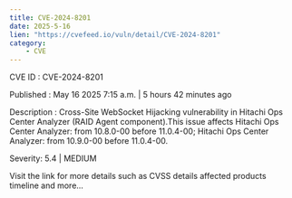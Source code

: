 ```yaml
---
title: CVE-2024-8201
date: 2025-5-16
lien: "https://cvefeed.io/vuln/detail/CVE-2024-8201"
category:
    - CVE
---
```


CVE ID : CVE-2024-8201

Published :  May 16
2025
7:15 a.m. | 5 hours
42 minutes ago

Description : Cross-Site WebSocket Hijacking vulnerability in Hitachi Ops Center Analyzer (RAID Agent component).This issue affects Hitachi Ops Center Analyzer: from 10.8.0-00 before 11.0.4-00; Hitachi Ops Center Analyzer: from 10.9.0-00 before 11.0.4-00.

Severity: 5.4 | MEDIUM

Visit the link for more details
such as CVSS details
affected products
timeline
and more...
